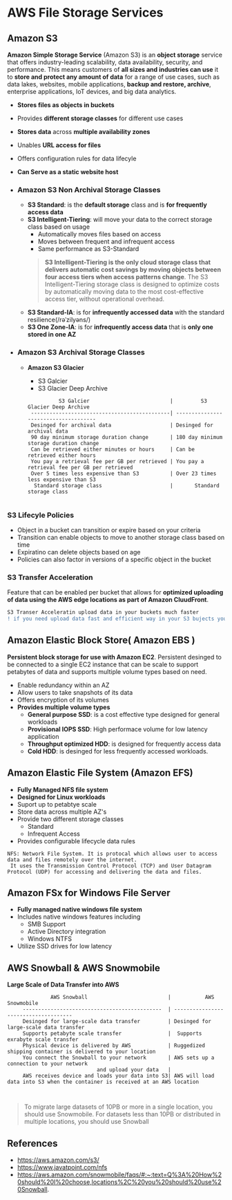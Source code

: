 # AWS File Storage Services

## Amazon S3
**Amazon Simple Storage Service** (Amazon S3) is an **object storage** service that offers industry-leading scalability, data availability, security, and performance.
This means customers of **all sizes and industries can use** it to **store and protect any amount of data** for a range of use cases, such as data lakes, websites, 
mobile applications, **backup and restore, archive**, enterprise applications, IoT devices, and big data analytics.

* **Stores files as objects in buckets**
* Provides **different storage classes** for different use cases
* **Stores data** across **multiple availability zones**
* Unables **URL access for files**
* Offers configuration rules for data lifecyle
* **Can Serve as a static website host**

* ### Amazon S3 Non Archival Storage Classes
  * **S3 Standard**: is the **default storage** class and is **for frequently access data**
  * **S3 Intelligent-Tiering**: will move your data to the correct storage class based on usage
    * Automatically moves files based on access
    * Moves between frequent and infrequent access
    * Same performance as S3-Standard   
    > **S3 Intelligent-Tiering is the only cloud storage class that delivers automatic cost savings by moving objects between four access tiers when access patterns change**. 
    The S3 Intelligent-Tiering storage class is designed to optimize costs by automatically moving data to the most cost-effective access tier, without operational overhead.
  * **S3 Standard-IA**: is for **infrequently accessed data** with the standard resilience(/rəˈzilyəns/)
  * **S3 One Zone-IA**: is for **infrequently access data** that is **only one stored in one AZ**
* ### Amazon S3 Archival Storage Classes
  * **Amazon S3 Glacier**
    * S3 Galcier
    * S3 Glacier Deep Archive
    
    ```
              S3 Galcier                          |         S3 Glacier Deep Archive
     ---------------------------------------------| -------------------------------------
     Desinged for archival data                   | Desinged for archival data 
     90 day minimum storage duration change       | 180 day minimum storage duration change
     Can be retrieved either minutes or hours     | Can be retrieved either hours
     You pay a retrieval fee per GB per retrieved | You pay a retrieval fee per GB per retrieved
     Over 5 times less expensive than S3          | Over 23 times less expensive than S3 
      Standard storage class                      |       Standard storage class   
     
     ```
    

### S3 Lifecyle Policies
* Object in a bucket can transition or expire based on your criteria
* Transition can enable objects to move to another storage class based on time
* Expiratino can delete objects based on age
* Policies can also factor in versions of a specific object in the bucket
### S3 Transfer Acceleration 
Feature that can be enabled per bucket that allows for **optimized uploading of data using the AWS edge locations as part of Amazon CluudFront**.
```diff
S3 Transer Acceleratin upload data in your buckets much faster
! if you need upload data fast and efficient way in your S3 bujects you can consider utilizing S3 Transfer Acceleration
```
## Amazon Elastic Block Store( Amazon EBS )
  **Persistent block storage for use with Amazon EC2**.
  Persistent desinged to be connected to a single EC2 instance that can be scale to support petabytes of data and supports multiple volume types based on need.
  * Enable redundancy within an AZ
  * Allow users to take snapshots of its data
  * Offers encryption of its volumes
  * **Provides multiple volume types**
    * **General purpose SSD**: is a cost effective type designed for general workloads 
    * **Provisional IOPS SSD**: High performace volume for low latency application
    * **Throughput optimized HDD**: is designed for frequently access data
    * **Cold HDD**: is desinged for less frequently accessed workloads. 
  
## Amazon Elastic File System (Amazon EFS)
 * **Fully Managed NFS file system**
 * **Designed for Linux workloads**
 * Suport up to petabtye scale
 * Store data across multiple AZ's
 * Provide two different storage classes
   *  Standard
   * Infrequent Access
 * Provides configurable lifecycle data rules
 ```
 NFS: Network File System. It is protocal which allows user to access data and files remotely over the internet.
  It uses the Transmission Control Protocol (TCP) and User Datagram Protocol (UDP) for accessing and delivering the data and files.
 ```
## Amazon FSx for Windows File Server 
 * **Fully managed native windows file system**
 * Includes native windows features including
   * SMB Support 
   * Active Directory integration 
   * Windows NTFS
 * Utilize SSD drives for low latency
## AWS Snowball & AWS Snowmobile 
**Large Scale of Data Transfer into AWS**

```
              AWS Snowball                          |           AWS Snowmobile  
     ---------------------------------------------  | -------------------------------------
     Desinged for large-scale data transfer         | Desinged for large-scale data transfer 
     Supports petabyte scale transfer               |  Supports exrabyte scale transfer
     Physical device is delivered by AWS            | Ruggedized shipping container is delivered to your location
     You connect the Snowball to your network       | AWS sets up a connection to your network
                             and upload your data   | 
     AWS receives device and loads your data into S3| AWS will load data into S3 when the container is received at an AWS location                        
     
   
 ```
     
  > To migrate large datasets of 10PB or more in a single location, you should use Snowmobile. 
  For datasets less than 10PB or distributed in multiple locations, you should use Snowball
  
## References
* https://aws.amazon.com/s3/
* https://www.javatpoint.com/nfs
* https://aws.amazon.com/snowmobile/faqs/#:~:text=Q%3A%20How%20should%20I%20choose,locations%2C%20you%20should%20use%20Snowball.
